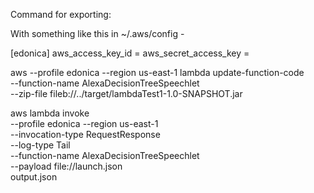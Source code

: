 Command for exporting:

With something like this in ~/.aws/config  -

[edonica]
aws_access_key_id = <ID>
aws_secret_access_key = <SECRET>

aws --profile edonica --region us-east-1 lambda update-function-code \
  --function-name AlexaDecisionTreeSpeechlet \
  --zip-file fileb://../target/lambdaTest1-1.0-SNAPSHOT.jar

aws lambda invoke \
  --profile edonica --region us-east-1 \
  --invocation-type RequestResponse \
  --log-type Tail \
  --function-name AlexaDecisionTreeSpeechlet \
  --payload file://launch.json \
  output.json



